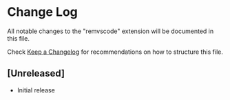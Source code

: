 # Change Log

All notable changes to the "remvscode" extension will be documented in this file.

Check [Keep a Changelog](http://keepachangelog.com/) for recommendations on how to structure this file.

## [Unreleased]

- Initial release